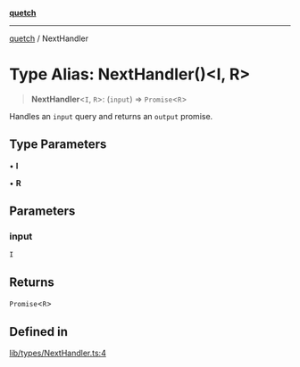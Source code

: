[**quetch**](../README.md)

***

[quetch](../README.md) / NextHandler

# Type Alias: NextHandler()\<I, R\>

> **NextHandler**\<`I`, `R`\>: (`input`) => `Promise`\<`R`\>

Handles an `input` query and returns an `output` promise.

## Type Parameters

• **I**

• **R**

## Parameters

### input

`I`

## Returns

`Promise`\<`R`\>

## Defined in

[lib/types/NextHandler.ts:4](https://github.com/nevoland/quetch/blob/d3c3874b3b683738adb5be9e083a7d95e2758c83/lib/types/NextHandler.ts#L4)
